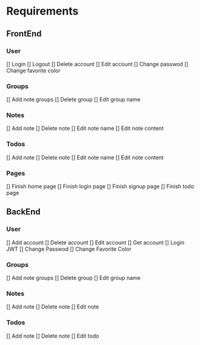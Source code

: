 # Requirements

## FrontEnd

### User

[] Login
[] Logout
[] Delete account
[] Edit account
[] Change passwod
[] Change favorite color

### Groups

[] Add note groups
[] Delete group
[] Edit group name

### Notes

[] Add note
[] Delete note
[] Edit note name
[] Edit note content

### Todos

[] Add note
[] Delete note
[] Edit note name
[] Edit note content

### Pages

[] Finish home page
[] Finish login page
[] Finish signup page
[] Finish todo page

## BackEnd

### User

[] Add account
[] Delete account
[] Edit account
[] Get account
[] Login JWT
[] Change Passwod
[] Change Favorite Color

### Groups

[] Add note groups
[] Delete group
[] Edit group name

### Notes

[] Add note
[] Delete note
[] Edit note

### Todos

[] Add note
[] Delete note
[] Edit todo
